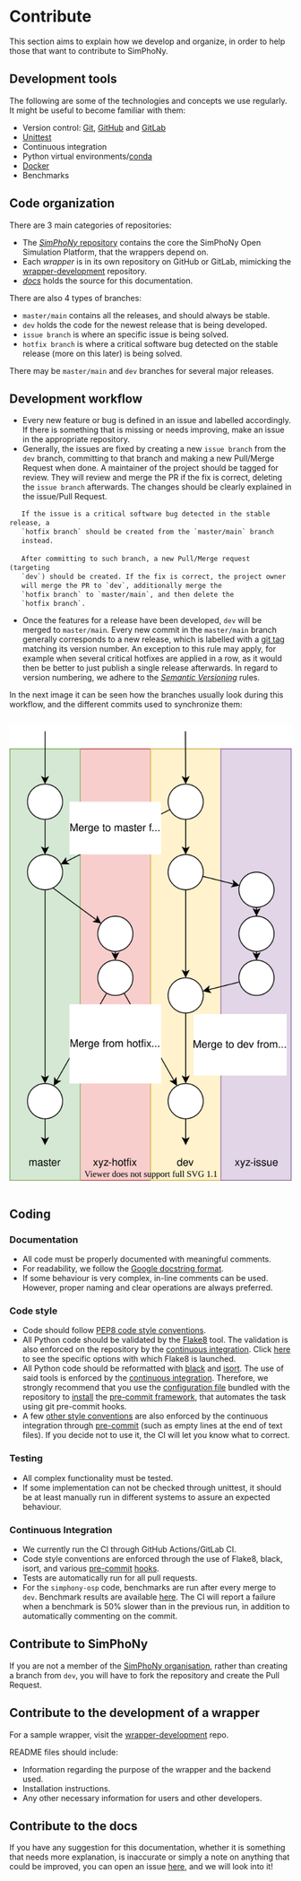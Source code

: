 # Contribute

This section aims to explain how we develop and organize, in order to help
those that want to contribute to SimPhoNy.

## Development tools

The following are some of the technologies and concepts we use regularly.
It might be useful to become familiar with them:

- Version control: [Git](https://git-scm.com/),
  [GitHub](https://github.com/about) and
  [GitLab](https://about.gitlab.com/)
- [Unittest](https://docs.python.org/3/library/unittest.html)
- Continuous integration
- Python virtual environments/[conda](https://docs.conda.io)
- [Docker](https://www.docker.com/resources/what-container/)
- Benchmarks

## Code organization

There are 3 main categories of repositories:

- The [_SimPhoNy_ repository](https://github.com/simphony/simphony-osp/tree/v4.0.0)
  contains the core the SimPhoNy Open Simulation Platform, that the wrappers
  depend on.
- Each _wrapper_ is in its own repository on GitHub or GitLab, mimicking the
  [wrapper-development](https://github.com/simphony/wrapper-development/tree/v4.0.0)
  repository.
- [_docs_](https://github.com/simphony/docs/tree/v4.0.0)
  holds the source for this documentation.

There are also 4 types of branches:

- `master/main` contains all the releases, and should always be stable.
- `dev` holds the code for the newest release that is being developed.
- `issue branch` is where an specific issue is being solved.
- `hotfix branch` is where a critical software bug detected on the stable
  release (more on this later) is being solved.

There may be `master/main` and `dev` branches for several major releases.

## Development workflow

- Every new feature or bug is defined in an issue and labelled accordingly.
  If there is something that is missing or needs improving,
  make an issue in the appropriate repository.
- Generally, the issues are fixed by creating a new `issue branch` from the
  `dev` branch, committing to that branch and making a new Pull/Merge
  Request when done. A maintainer of the project should be tagged for review.
  They will review and merge the PR if the fix is correct, deleting the
  `issue branch` afterwards. The changes should be clearly explained in the
  issue/Pull Request.

```{warning}
   If the issue is a critical software bug detected in the stable release, a
   `hotfix branch` should be created from the `master/main` branch
   instead.

   After committing to such branch, a new Pull/Merge request (targeting
   `dev`) should be created. If the fix is correct, the project owner
   will merge the PR to `dev`, additionally merge the
   `hotfix branch` to `master/main`, and then delete the
   `hotfix branch`.
```

- Once the features for a release have been developed, `dev` will be merged to
  `master/main`. Every new commit in the `master/main` branch generally
  corresponds to a new release, which is labelled with a
  [git tag](https://git-scm.com/book/en/v2/Git-Basics-Tagging) matching its
  version number. An exception to this rule may apply, for example when
  several critical hotfixes are applied in a row, as it would then be
  better to just publish a single release afterwards. In regard to version
  numbering, we adhere to the [_Semantic Versioning_](https://semver.org/)
  rules.

In the next image it can be seen how the branches usually look during this
workflow, and the different commits used to synchronize them:

<figure style="display: table; text-align:center; margin-left: auto; margin-right:auto">

![](_static/branch_workflow.svg "Branches and commits")

</figure>

## Coding

### Documentation

- All code must be properly documented with meaningful comments.
- For readability, we follow the
  [Google docstring format](https://google.github.io/styleguide/pyguide.html#s3.8-comments-and-docstrings).
- If some behaviour is very complex, in-line comments can be used.
  However, proper naming and clear operations are always preferred.

### Code style

- Code should follow
  [PEP8 code style conventions](https://peps.python.org/pep-0008/).
- All Python code should be validated by the
  [Flake8](https://github.com/pycqa/flake8) tool. The validation is also
  enforced on the repository by the
  [continuous integration](contribute.md#continuous-integration). Click
  [here](https://github.com/simphony/simphony-osp/blob/v4.0.0/.github/workflows/ci.yml#L12)
  to see the specific options with which Flake8 is launched.
- All Python code should be reformatted with
  [black](https://github.com/psf/black) and
  [isort](https://github.com/PyCQA/isort). The use of said tools is
  enforced by the
  [continuous integration](contribute.md#continuous-integration). Therefore,
  we strongly recommend that you use the
  [configuration file](https://github.com/simphony/simphony-osp/blob/v4.0.0/.pre-commit-config.yaml)
  bundled with the repository to
  [install](https://pre-commit.com/#installation) the
  [pre-commit framework](https://pre-commit.com/), that automates the task
  using git pre-commit hooks.
- A few
  [other style conventions](https://github.com/simphony/simphony-osp/blob/v4.0.0/.pre-commit-config.yaml)
  are also enforced by the continuous integration through
  [pre-commit](https://pre-commit.com/) (such as empty lines at the end of
  text files). If you decide not to use it, the CI will let you know what
  to correct.

### Testing

- All complex functionality must be tested.
- If some implementation can not be checked through unittest, it should be
  at least manually run in different systems to assure an expected behaviour.

### Continuous Integration

- We currently run the CI through GitHub Actions/GitLab CI.
- Code style conventions are enforced through the use of Flake8, black, isort,
  and various
  [pre-commit](https://pre-commit.com/)
  [hooks](https://github.com/simphony/simphony-osp/blob/v4.0.0/.pre-commit-config.yaml).
- Tests are automatically run for all pull requests.
- For the `simphony-osp` code, benchmarks are run after every merge to `dev`.
  Benchmark results are available
  [here](https://simphony.github.io/simphony-osp/dev/bench/index.html). The CI
  will report a failure when a benchmark is 50% slower than in the previous
  run, in addition to automatically commenting on the commit.

## Contribute to SimPhoNy

If you are not a member of the
[SimPhoNy organisation](https://github.com/simphony), rather than creating
a branch from `dev`, you will have to fork the repository and create the
Pull Request.

## Contribute to the development of a wrapper

For a sample wrapper, visit the
[wrapper-development](https://github.com/simphony/wrapper-development) repo.

README files should include:

- Information regarding the purpose of the wrapper and the backend used.
- Installation instructions.
- Any other necessary information for users and other developers.

## Contribute to the docs

If you have any suggestion for this documentation, whether it is something
that needs more explanation, is inaccurate or simply a note on anything
that could be improved, you can open an issue
[here](https://github.com/simphony/docs/issues), and we will look into it!
